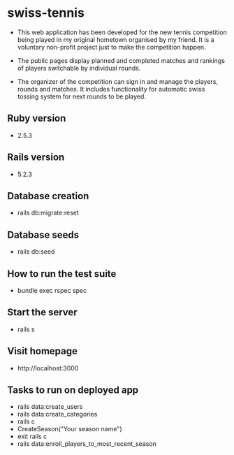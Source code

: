 # swiss-tennis

- This web application has been developed for the new tennis competition being played in my original
hometown organised by my friend. It is a voluntary non-profit project just to make
the competition happen.

- The public pages display planned and completed matches and rankings of players switchable
by individual rounds.

- The organizer of the competition can sign in and manage the players, rounds and matches. It includes functionality for automatic swiss tossing system for next rounds to be played.

## Ruby version
- 2.5.3

## Rails version
- 5.2.3

## Database creation
- rails db:migrate:reset

## Database seeds
- rails db:seed

## How to run the test suite
- bundle exec rspec spec

## Start the server
- rails s

## Visit homepage
- http://localhost:3000

## Tasks to run on deployed app
- rails data:create_users
- rails data:create_categories
- rails c
- CreateSeason("Your season name")
- exit rails c
- rails data:enroll_players_to_most_recent_season

